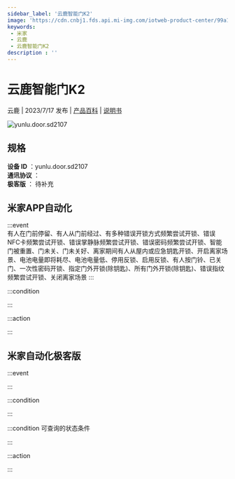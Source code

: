 ```yaml
---
sidebar_label: '云鹿智能门K2'
image: 'https://cdn.cnbj1.fds.api.mi-img.com/iotweb-product-center/99a1e188396b9ae10dab155a6d9eece5_1686018618824.png?GalaxyAccessKeyId=AKVGLQWBOVIRQ3XLEW&Expires=9223372036854775807&Signature=0pMGJ+Wtj48FABGBIVkzlwccD3Q='
keywords: 
 - 米家
 - 云鹿
 - 云鹿智能门K2
description : ''
---
```

# 云鹿智能门K2

云鹿 | 2023/7/17 发布 | [产品百科](https://home.mi.com/webapp/content/baike/product/index.html?model=yunlu.door.sd2107/) | [说明书](https://home.mi.com/views/introduction.html?model=yunlu.door.sd2107&region=cn)

![yunlu.door.sd2107](https://cdn.cnbj1.fds.api.mi-img.com/iotweb-product-center/99a1e188396b9ae10dab155a6d9eece5_1686018618824.png?GalaxyAccessKeyId=AKVGLQWBOVIRQ3XLEW&Expires=9223372036854775807&Signature=0pMGJ+Wtj48FABGBIVkzlwccD3Q=)

## 规格  
> 
**设备 ID** ：yunlu.door.sd2107  
**通讯协议** ：  
**极客版**  ： 待补充 


## 米家APP自动化  

:::event  
有人在门前停留、有人从门前经过、有多种错误开锁方式频繁尝试开锁、错误NFC卡频繁尝试开锁、错误掌静脉频繁尝试开锁、错误密码频繁尝试开锁、智能门被重置、门未关、门未关好、离家期间有人从屋内或应急钥匙开锁、开启离家场景、电池电量即将耗尽、电池电量低、停用反锁、启用反锁、有人按门铃、已关门、一次性密码开锁、指定门外开锁(除钥匙)、所有门外开锁(除钥匙)、错误指纹频繁尝试开锁、关闭离家场景
:::

:::condition  

:::

:::action   

:::

## 米家自动化极客版  

:::event  

:::

:::condition  

:::

:::condition 可查询的状态条件  

:::

:::action  

:::

        
